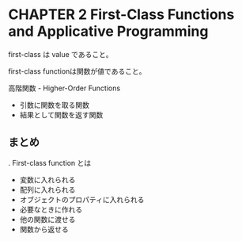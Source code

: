 # CHAPTER 2 First-Class Functions and Applicative Programming

first-class は value であること。

first-class functionは関数が値であること。

高階関数 - Higher-Order Functions

* 引数に関数を取る関数
* 結果として関数を返す関数

## まとめ

. First-class function とは

* 変数に入れられる
* 配列に入れられる
* オブジェクトのプロパティに入れられる
* 必要なときに作れる
* 他の関数に渡せる
* 関数から返せる